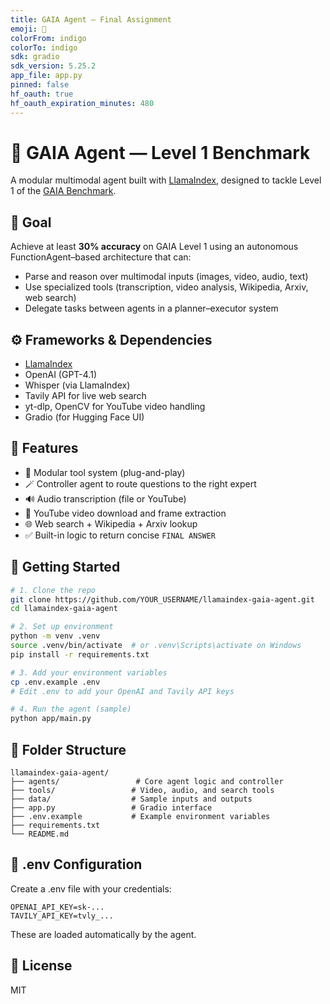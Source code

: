 ```yaml
---
title: GAIA Agent – Final Assignment
emoji: 🧠
colorFrom: indigo
colorTo: indigo
sdk: gradio
sdk_version: 5.25.2
app_file: app.py
pinned: false
hf_oauth: true
hf_oauth_expiration_minutes: 480
---
```


# 🧠 GAIA Agent — Level 1 Benchmark

A modular multimodal agent built with [LlamaIndex](https://llamaindex.ai), designed to tackle Level 1 of the [GAIA Benchmark](https://github.com/GAIA-benchmark/GAIA).

## 🎯 Goal

Achieve at least **30% accuracy** on GAIA Level 1 using an autonomous FunctionAgent–based architecture that can:
- Parse and reason over multimodal inputs (images, video, audio, text)
- Use specialized tools (transcription, video analysis, Wikipedia, Arxiv, web search)
- Delegate tasks between agents in a planner–executor system

## ⚙️ Frameworks & Dependencies

- [LlamaIndex](https://llamaindex.ai)
- OpenAI (GPT-4.1)
- Whisper (via LlamaIndex)
- Tavily API for live web search
- yt-dlp, OpenCV for YouTube video handling
- Gradio (for Hugging Face UI)

## 🧰 Features

- 🔌 Modular tool system (plug-and-play)
- 🪄 Controller agent to route questions to the right expert
- 🔊 Audio transcription (file or YouTube)
- 🎥 YouTube video download and frame extraction
- 🌐 Web search + Wikipedia + Arxiv lookup
- ✅ Built-in logic to return concise `FINAL ANSWER`

## 🚀 Getting Started

```bash
# 1. Clone the repo
git clone https://github.com/YOUR_USERNAME/llamaindex-gaia-agent.git
cd llamaindex-gaia-agent

# 2. Set up environment
python -m venv .venv
source .venv/bin/activate  # or .venv\Scripts\activate on Windows
pip install -r requirements.txt

# 3. Add your environment variables
cp .env.example .env
# Edit .env to add your OpenAI and Tavily API keys

# 4. Run the agent (sample)
python app/main.py
```

## 📂 Folder Structure

```
llamaindex-gaia-agent/
├── agents/                 # Core agent logic and controller
├── tools/                 # Video, audio, and search tools
├── data/                  # Sample inputs and outputs
├── app.py                 # Gradio interface
├── .env.example           # Example environment variables
├── requirements.txt
└── README.md
```

## 🧪 .env Configuration

Create a .env file with your credentials:

```
OPENAI_API_KEY=sk-...
TAVILY_API_KEY=tvly_...
```

These are loaded automatically by the agent.

## 📜 License

MIT